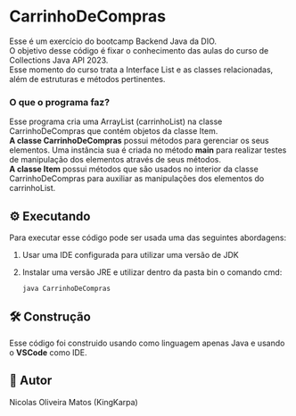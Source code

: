 # CarrinhoDeCompras
Esse é um exercício do bootcamp Backend Java da DIO. <br>
O objetivo desse código é fixar o conhecimento das aulas do curso de Collections Java API 2023. <br>
Esse momento do curso trata a Interface List e as classes relacionadas, além de estruturas e métodos pertinentes.

### O que o programa faz?
Esse programa cria uma ArrayList (carrinhoList) na classe CarrinhoDeCompras que contém objetos da classe Item. <br>
**A classe CarrinhoDeCompras** possui métodos para gerenciar os seus elementos. Uma instância sua é criada no método **main** para realizar testes de manipulação dos elementos através de seus métodos.<br>
**A classe Item** possui métodos que são usados no interior da classe CarrinhoDeCompras para auxiliar as manipulações dos elementos do carrinhoList.

## :gear: Executando
Para executar esse código pode ser usada uma das seguintes abordagens: <br>
1. Usar uma IDE configurada para utilizar uma versão de JDK

2. Instalar uma versão JRE e utilizar dentro da pasta bin o comando cmd: 
    ```
    java CarrinhoDeCompras
    ```

## :hammer_and_wrench: Construção
Esse código foi construido usando como linguagem apenas Java e usando o **VSCode** como IDE.

## :dragon_face: Autor
Nicolas Oliveira Matos (KingKarpa)